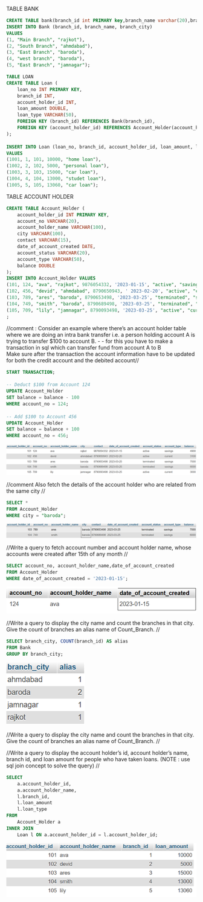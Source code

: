 TABLE BANK

```sql
CREATE TABLE bank(branch_id int PRIMARY key,branch_name varchar(20),branch_city vArchar(25));
INSERT INTO Bank (branch_id, branch_name, branch_city)
VALUES 
(1, "Main Branch", "rajkot"),
(2, "South Branch", "ahmdabad"),
(3, "East Branch", "baroda"),
(4, "west branch", "baroda"),
(5, "East Branch", "jamnagar");
```


```sql
TABLE LOAN
CREATE TABLE Loan (
    loan_no INT PRIMARY KEY,
    branch_id INT,
    account_holder_id INT,
    loan_amount DOUBLE,
    loan_type VARCHAR(50),
    FOREIGN KEY (branch_id) REFERENCES Bank(branch_id),
    FOREIGN KEY (account_holder_id) REFERENCES Account_Holder(account_holder_id)
);

INSERT INTO Loan (loan_no, branch_id, account_holder_id, loan_amount, loan_type)
VALUES 
(1001, 1, 101, 10000, "home loan"),
(1002, 2, 102, 5000, "personal loan"),
(1003, 3, 103, 15000, "car loan"),
(1004, 4, 104, 13000, "studet loan"),
(1005, 5, 105, 13060, "car loan");
```


TABLE ACCOUNT HOLDER

```SQL
CREATE TABLE Account_Holder (
    account_holder_id INT PRIMARY KEY,
    account_no VARCHAR(20),
    account_holder_name VARCHAR(100),
    city VARCHAR(100),
    contact VARCHAR(15),
    date_of_account_created DATE,
    account_status VARCHAR(20),
    account_type VARCHAR(50),
    balance DOUBLE
);
INSERT INTO Account_Holder VALUES 
(101, 124, "ava", "rajkot", 9876054332, '2023-01-15', "active", "savings", 5000),
(102, 456, "devid", "ahmdabad", 8790650943, ' 2023-02-20', "active", "current", 3000),
(103, 789, "ares", "baroda", 8790653498, '2023-03-25', "terminated", "savings", 7000),
(104, 749, "smith", "baroda", 8790689498, '2023-03-25', "terminated", "savings", 6000),
(105, 709, "lily", "jamnagar", 8790093498, '2023-03-25', "active", "current", 3000)
;
```
//comment : Consider an example where there’s an account holder table where we are 
doing an intra bank transfer i.e. a person holding account A is trying to 
transfer $100 to account B.  - - 
for this you have to make a transaction in sql which can 
transfer fund from account A to B  
Make sure after the transaction the account information 
have to be updated for both the credit account and the 
debited account//

```sql
START TRANSACTION;

-- Deduct $100 from Account 124
UPDATE Account_Holder
SET balance = balance - 100
WHERE account_no = 124;

-- Add $100 to Account 456
UPDATE Account_Holder
SET balance = balance + 100
WHERE account_no = 456;
```

![](ss2\Screenshot_2024-10-08_224122.png)


//comment Also fetch the details of the account holder who are related from the same 
city  //


```sql
SELECT *
FROM Account_Holder
WHERE city = "baroda";
```
![](ss2\Screenshot_2024-10-08_225455.png)

//Write a query to fetch account number and account holder name, whose 
accounts were created after 15th of any month 
//


```sql
SELECT account_no, account_holder_name,date_of_account_created
FROM Account_Holder
WHERE date_of_account_created = '2023-01-15';
```
![](ss2\Screenshot_2024-10-08_230545.png)


//Write a query to display the city name and count the branches in that city. 
Give the count of branches an alias name of Count_Branch. //


```sql
SELECT branch_city, COUNT(branch_id) AS alias
FROM Bank
GROUP BY branch_city;
```
![](ss2\Screenshot_2024-10-08_231157.png)

//Write a query to display the city name and count the branches in that city. 
Give the count of branches an alias name of Count_Branch. //

//Write a query to display the account holder’s id, account holder’s name, 
branch id, and loan amount for people who have taken loans. (NOTE : use 
sql  join concept to solve the query)
//
```sql
SELECT 
    a.account_holder_id, 
    a.account_holder_name, 
    l.branch_id, 
    l.loan_amount
    l.loan_type
FROM 
    Account_Holder a
INNER JOIN 
    Loan l ON a.account_holder_id = l.account_holder_id;
```
![](ss2\Screenshot_2024-10-08_231829.png)
